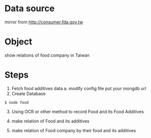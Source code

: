 # Data source

mirror from http://consumer.fda.gov.tw

# Object

show relations of food company in Taiwan

# Steps
1. Fetch food additives data
	a. modify config file
		 put your mongdb url
2. Create Database
```
$ node food
```
3. Using OCR or other method to record
	 Food and its Food Additives

4. make relation of Food and its additives 

5. make relation of Food company by their food and its additives